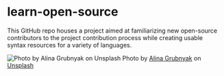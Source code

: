 # learn-open-source
This GitHub repo houses a project aimed at familiarizing new open-source contributors to the project contribution process while creating usable syntax resources for a variety of languages.

![Photo by Alina Grubnyak on Unsplash](https://www.github.com/saramccombs/learn-open-source/imgs/alina-grubnyak-kM0Ykc1gv_w-unsplash.jpg)
Photo by [Alina Grubnyak](https://unsplash.com/@alinnnaaaa?utm_source=unsplash&utm_medium=referral&utm_content=creditCopyText) on [Unsplash](https://unsplash.com/s/photos/open-sign?utm_source=unsplash&utm_medium=referral&utm_content=creditCopyText)
